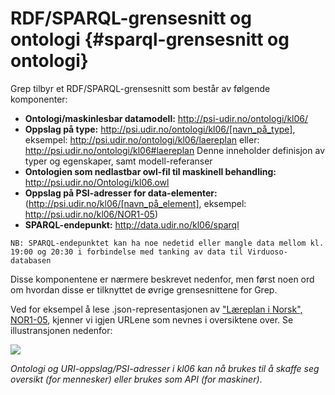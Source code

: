 # RDF/SPARQL-grensesnitt og ontologi {#sparql-grensesnitt og ontologi}
Grep tilbyr et RDF/SPARQL-grensesnitt som består av følgende komponenter:
* **Ontologi/maskinlesbar datamodell:** http://psi-udir.no/ontologi/kl06/
 * **Oppslag på type:** http://psi.udir.no/ontologi/kl06/[navn_på_type],
eksempel:
http://psi.udir.no/ontologi/kl06/laereplan 
eller: http://psi.udir.no/ontologi/kl06#laereplan
Denne inneholder definisjon av typer og egenskaper, samt modell-referanser
 * **Ontologien som nedlastbar owl-fil til maskinell behandling:** http://psi.udir.no/Ontologi/kl06.owl
* **Oppslag på PSI-adresser for data-elementer:** (http://psi.udir.no/kl06/[navn_på_element], eksempel:
http://psi.udir.no/kl06/NOR1-05)
* **SPARQL-endepunkt:**
http://data.udir.no/kl06/sparql

```NB: SPARQL-endepunktet kan ha noe nedetid eller mangle data mellom kl. 19:00 og 20:30 i forbindelse med tanking av data til Virduoso-databasen```

Disse komponentene er nærmere beskrevet nedenfor, men først noen ord om hvordan disse er tilknyttet de øvrige grensesnittene for Grep.

Ved for eksempel å lese .json-representasjonen av 
["Læreplan i Norsk", NOR1-05](http://data.udir.no/kl06/NOR1-05), kjenner vi igjen URLene som nevnes i oversiktene over. Se illustransjonen nedenfor:

![](illustrasjon_nor1-05_json.png)

*Ontologi og URI-oppslag/PSI-adresser i kl06 kan nå brukes til å skaffe seg oversikt (for mennesker) eller brukes som API (for maskiner)*.






